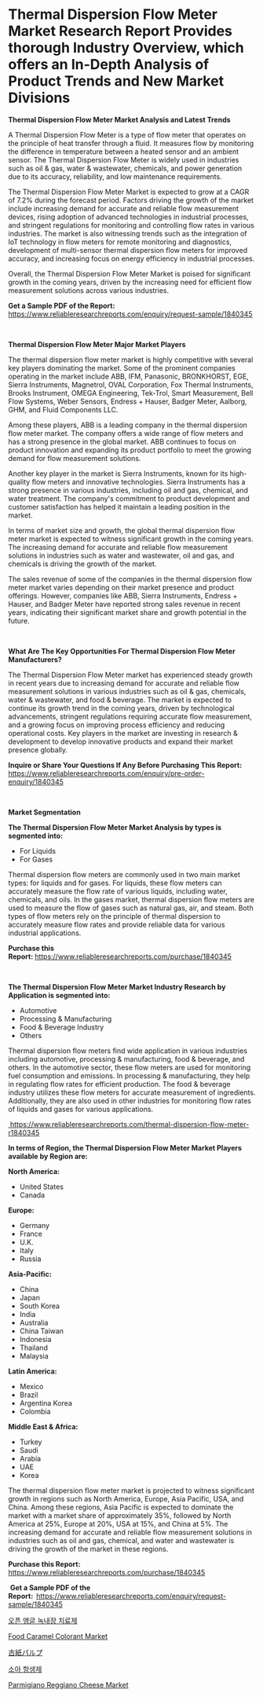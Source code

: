 <p><h1>Thermal Dispersion Flow Meter Market Research Report Provides thorough Industry Overview, which offers an In-Depth Analysis of Product Trends and New Market Divisions</h1></p><p><strong>Thermal Dispersion Flow Meter Market Analysis and Latest Trends</strong></p>
<p><p>A Thermal Dispersion Flow Meter is a type of flow meter that operates on the principle of heat transfer through a fluid. It measures flow by monitoring the difference in temperature between a heated sensor and an ambient sensor. The Thermal Dispersion Flow Meter is widely used in industries such as oil & gas, water & wastewater, chemicals, and power generation due to its accuracy, reliability, and low maintenance requirements.</p><p>The Thermal Dispersion Flow Meter Market is expected to grow at a CAGR of 7.2% during the forecast period. Factors driving the growth of the market include increasing demand for accurate and reliable flow measurement devices, rising adoption of advanced technologies in industrial processes, and stringent regulations for monitoring and controlling flow rates in various industries. The market is also witnessing trends such as the integration of IoT technology in flow meters for remote monitoring and diagnostics, development of multi-sensor thermal dispersion flow meters for improved accuracy, and increasing focus on energy efficiency in industrial processes.</p><p>Overall, the Thermal Dispersion Flow Meter Market is poised for significant growth in the coming years, driven by the increasing need for efficient flow measurement solutions across various industries.</p></p>
<p><strong>Get a Sample PDF of the Report:&nbsp;</strong> <a href="https://www.reliableresearchreports.com/enquiry/request-sample/1840345">https://www.reliableresearchreports.com/enquiry/request-sample/1840345</a></p>
<p>&nbsp;</p>
<p><strong>Thermal Dispersion Flow Meter Major Market Players</strong></p>
<p><p>The thermal dispersion flow meter market is highly competitive with several key players dominating the market. Some of the prominent companies operating in the market include ABB, IFM, Panasonic, BRONKHORST, EGE, Sierra Instruments, Magnetrol, OVAL Corporation, Fox Thermal Instruments, Brooks Instrument, OMEGA Engineering, Tek-Trol, Smart Measurement, Bell Flow Systems, Weber Sensors, Endress + Hauser, Badger Meter, Aalborg, GHM, and Fluid Components LLC.</p><p>Among these players, ABB is a leading company in the thermal dispersion flow meter market. The company offers a wide range of flow meters and has a strong presence in the global market. ABB continues to focus on product innovation and expanding its product portfolio to meet the growing demand for flow measurement solutions.</p><p>Another key player in the market is Sierra Instruments, known for its high-quality flow meters and innovative technologies. Sierra Instruments has a strong presence in various industries, including oil and gas, chemical, and water treatment. The company's commitment to product development and customer satisfaction has helped it maintain a leading position in the market.</p><p>In terms of market size and growth, the global thermal dispersion flow meter market is expected to witness significant growth in the coming years. The increasing demand for accurate and reliable flow measurement solutions in industries such as water and wastewater, oil and gas, and chemicals is driving the growth of the market.</p><p>The sales revenue of some of the companies in the thermal dispersion flow meter market varies depending on their market presence and product offerings. However, companies like ABB, Sierra Instruments, Endress + Hauser, and Badger Meter have reported strong sales revenue in recent years, indicating their significant market share and growth potential in the future.</p></p>
<p>&nbsp;</p>
<p><strong>What Are The Key Opportunities For Thermal Dispersion Flow Meter Manufacturers?</strong></p>
<p><p>The Thermal Dispersion Flow Meter market has experienced steady growth in recent years due to increasing demand for accurate and reliable flow measurement solutions in various industries such as oil & gas, chemicals, water & wastewater, and food & beverage. The market is expected to continue its growth trend in the coming years, driven by technological advancements, stringent regulations requiring accurate flow measurement, and a growing focus on improving process efficiency and reducing operational costs. Key players in the market are investing in research & development to develop innovative products and expand their market presence globally.</p></p>
<p><strong>Inquire or Share Your Questions If Any Before Purchasing This Report:</strong> <a href="https://www.reliableresearchreports.com/enquiry/pre-order-enquiry/1840345">https://www.reliableresearchreports.com/enquiry/pre-order-enquiry/1840345</a></p>
<p>&nbsp;</p>
<p><strong>Market Segmentation</strong></p>
<p><strong>The Thermal Dispersion Flow Meter Market Analysis by types is segmented into:</strong></p>
<p><ul><li>For Liquids</li><li>For Gases</li></ul></p>
<p><p>Thermal dispersion flow meters are commonly used in two main market types: for liquids and for gases. For liquids, these flow meters can accurately measure the flow rate of various liquids, including water, chemicals, and oils. In the gases market, thermal dispersion flow meters are used to measure the flow of gases such as natural gas, air, and steam. Both types of flow meters rely on the principle of thermal dispersion to accurately measure flow rates and provide reliable data for various industrial applications.</p></p>
<p><strong>Purchase this Report:&nbsp;</strong><a href="https://www.reliableresearchreports.com/purchase/1840345">https://www.reliableresearchreports.com/purchase/1840345</a></p>
<p>&nbsp;</p>
<p><strong>The Thermal Dispersion Flow Meter Market Industry Research by Application is segmented into:</strong></p>
<p><ul><li>Automotive</li><li>Processing & Manufacturing</li><li>Food & Beverage Industry</li><li>Others</li></ul></p>
<p><p>Thermal dispersion flow meters find wide application in various industries including automotive, processing & manufacturing, food & beverage, and others. In the automotive sector, these flow meters are used for monitoring fuel consumption and emissions. In processing & manufacturing, they help in regulating flow rates for efficient production. The food & beverage industry utilizes these flow meters for accurate measurement of ingredients. Additionally, they are also used in other industries for monitoring flow rates of liquids and gases for various applications.</p></p>
<p><a href="https://www.reliableresearchreports.com/thermal-dispersion-flow-meter-r1840345">&nbsp;https://www.reliableresearchreports.com/thermal-dispersion-flow-meter-r1840345</a></p>
<p><strong>In terms of Region, the Thermal Dispersion Flow Meter Market Players available by Region are:</strong></p>
<p>
    <p> <strong> North America: </strong>
        <ul>
            <li>United States</li>
            <li>Canada</li>
        </ul>
        </p> 
    <p> <strong> Europe: </strong>
        <ul>
            <li>Germany</li>
            <li>France</li>
            <li>U.K.</li>
            <li>Italy</li>
            <li>Russia</li>
        </ul>
        </p> 
    <p> <strong> Asia-Pacific: </strong>
        <ul>
            <li>China</li>
            <li>Japan</li>
            <li>South Korea</li>
            <li>India</li>
            <li>Australia</li>
            <li>China Taiwan</li>
            <li>Indonesia</li>
            <li>Thailand</li>
            <li>Malaysia</li>
        </ul>
        </p> 
    <p> <strong> Latin America: </strong>
        <ul>
            <li>Mexico</li>
            <li>Brazil</li>
            <li>Argentina Korea</li>
            <li>Colombia</li>
        </ul>
        </p> 
    <p> <strong> Middle East & Africa: </strong>
        <ul>
            <li>Turkey</li>
            <li>Saudi</li>
            <li>Arabia</li>
            <li>UAE</li>
            <li>Korea</li>
        </ul>
    </p>
    </p>
<p><p>The thermal dispersion flow meter market is projected to witness significant growth in regions such as North America, Europe, Asia Pacific, USA, and China. Among these regions, Asia Pacific is expected to dominate the market with a market share of approximately 35%, followed by North America at 25%, Europe at 20%, USA at 15%, and China at 5%. The increasing demand for accurate and reliable flow measurement solutions in industries such as oil and gas, chemical, and water and wastewater is driving the growth of the market in these regions.</p></p>
<p><strong>Purchase this Report: </strong><a href="https://www.reliableresearchreports.com/purchase/1840345">https://www.reliableresearchreports.com/purchase/1840345</a></p>
<p>&nbsp;<strong>Get a Sample PDF of the Report:&nbsp;&nbsp;</strong><a href="https://www.reliableresearchreports.com/enquiry/request-sample/1840345">https://www.reliableresearchreports.com/enquiry/request-sample/1840345</a></p>
<p><strong></strong></p>
<p><p><a href="https://medium.com/@kalimetz2023/%EA%B0%9C%EB%B0%A9%EA%B0%81%EB%85%B9%EB%82%B4%EC%9E%A5-%EC%B9%98%EB%A3%8C%EC%A0%9C-%EC%8B%9C%EC%9E%A5-%EC%8B%9C%EC%9E%A5-%EC%A0%90%EC%9C%A0%EC%9C%A8-%EC%8B%9C%EC%9E%A5-%ED%8A%B8%EB%A0%8C%EB%93%9C-%EB%B0%8F-%EB%AF%B8%EB%9E%98-%EC%84%B1%EC%9E%A5-%ED%83%90%EC%83%89-7135c749b47c">오픈 앵글 녹내장 치료제</a></p><p><a href="https://www.linkedin.com/pulse/food-caramel-colorant-market-key-successful-business-strategy-x0hme?trackingId=nOJiblP0Ar%2BJg3HIP4nT2Q%3D%3D">Food Caramel Colorant Market</a></p><p><a href="https://github.com/sghwr779811674/Market-Research-Report-List-1/blob/main/529402737044.md">古紙パルプ</a></p><p><a href="https://medium.com/@dallasrrellwg/%EC%86%8C%EC%95%84%EC%9A%A9-%ED%95%AD%EC%83%9D%EC%A0%9C-%EC%8B%9C%EC%9E%A5-%EA%B2%BD%EC%9F%81-%EB%B6%84%EC%84%9D-%EC%8B%9C%EC%9E%A5-%EB%8F%99%ED%96%A5-%EB%B0%8F-2031%EB%85%84%EA%B9%8C%EC%A7%80%EC%9D%98-%EC%98%88%EC%B8%A1-ea9e5a0fef71">소아 항생제</a></p><p><a href="https://www.linkedin.com/pulse/parmigiano-reggiano-cheese-market-trends-forecast-competitive-wyaje?trackingId=gUUN13VjpVnkb0R6lCUfTA%3D%3D">Parmigiano Reggiano Cheese Market</a></p></p>